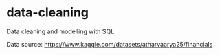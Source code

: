 # data-cleaning
Data cleaning and modelling with SQL

Data source: https://www.kaggle.com/datasets/atharvaarya25/financials
